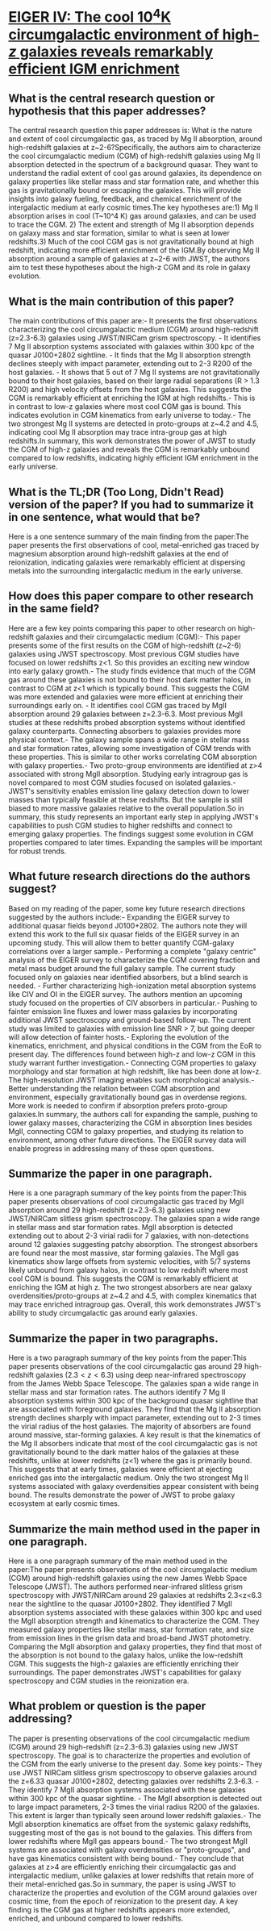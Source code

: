 # [EIGER IV: The cool 10$^4$K circumgalactic environment of high-$z$   galaxies reveals remarkably efficient IGM enrichment](https://arxiv.org/abs/2307.1273)

## What is the central research question or hypothesis that this paper addresses?

The central research question this paper addresses is: What is the nature and extent of cool circumgalactic gas, as traced by Mg II absorption, around high-redshift galaxies at z~2-6?Specifically, the authors aim to characterize the cool circumgalactic medium (CGM) of high-redshift galaxies using Mg II absorption detected in the spectrum of a background quasar. They want to understand the radial extent of cool gas around galaxies, its dependence on galaxy properties like stellar mass and star formation rate, and whether this gas is gravitationally bound or escaping the galaxies. This will provide insights into galaxy fueling, feedback, and chemical enrichment of the intergalactic medium at early cosmic times.The key hypotheses are:1) Mg II absorption arises in cool (T~10^4 K) gas around galaxies, and can be used to trace the CGM. 2) The extent and strength of Mg II absorption depends on galaxy mass and star formation, similar to what is seen at lower redshifts.3) Much of the cool CGM gas is not gravitationally bound at high redshift, indicating more efficient enrichment of the IGM.By observing Mg II absorption around a sample of galaxies at z~2-6 with JWST, the authors aim to test these hypotheses about the high-z CGM and its role in galaxy evolution.


## What is the main contribution of this paper?

The main contributions of this paper are:- It presents the first observations characterizing the cool circumgalactic medium (CGM) around high-redshift (z=2.3-6.3) galaxies using JWST/NIRCam grism spectroscopy. - It identifies 7 Mg II absorption systems associated with galaxies within 300 kpc of the quasar J0100+2802 sightline. - It finds that the Mg II absorption strength declines steeply with impact parameter, extending out to 2-3 R200 of the host galaxies. - It shows that 5 out of 7 Mg II systems are not gravitationally bound to their host galaxies, based on their large radial separations (R > 1.3 R200) and high velocity offsets from the host galaxies. This suggests the CGM is remarkably efficient at enriching the IGM at high redshifts.- This is in contrast to low-z galaxies where most cool CGM gas is bound. This indicates evolution in CGM kinematics from early universe to today.- The two strongest Mg II systems are detected in proto-groups at z~4.2 and 4.5, indicating cool Mg II absorption may trace intra-group gas at high redshifts.In summary, this work demonstrates the power of JWST to study the CGM of high-z galaxies and reveals the CGM is remarkably unbound compared to low redshifts, indicating highly efficient IGM enrichment in the early universe.


## What is the TL;DR (Too Long, Didn't Read) version of the paper? If you had to summarize it in one sentence, what would that be?

Here is a one sentence summary of the main finding from the paper:The paper presents the first observations of cool, metal-enriched gas traced by magnesium absorption around high-redshift galaxies at the end of reionization, indicating galaxies were remarkably efficient at dispersing metals into the surrounding intergalactic medium in the early universe.


## How does this paper compare to other research in the same field?

Here are a few key points comparing this paper to other research on high-redshift galaxies and their circumgalactic medium (CGM):- This paper presents some of the first results on the CGM of high-redshift (z~2-6) galaxies using JWST spectroscopy. Most previous CGM studies have focused on lower redshifts z<1. So this provides an exciting new window into early galaxy growth.- The study finds evidence that much of the CGM gas around these galaxies is not bound to their host dark matter halos, in contrast to CGM at z<1 which is typically bound. This suggests the CGM was more extended and galaxies were more efficient at enriching their surroundings early on. - It identifies cool CGM gas traced by MgII absorption around 29 galaxies between z=2.3-6.3. Most previous MgII studies at these redshifts probed absorption systems without identified galaxy counterparts. Connecting absorbers to galaxies provides more physical context.- The galaxy sample spans a wide range in stellar mass and star formation rates, allowing some investigation of CGM trends with these properties. This is similar to other works correlating CGM absorption with galaxy properties.- Two proto-group environments are identified at z>4 associated with strong MgII absorption. Studying early intragroup gas is novel compared to most CGM studies focused on isolated galaxies.- JWST's sensitivity enables emission line galaxy detection down to lower masses than typically feasible at these redshifts. But the sample is still biased to more massive galaxies relative to the overall population.So in summary, this study represents an important early step in applying JWST's capabilities to push CGM studies to higher redshifts and connect to emerging galaxy properties. The findings suggest some evolution in CGM properties compared to later times. Expanding the samples will be important for robust trends.


## What future research directions do the authors suggest?

Based on my reading of the paper, some key future research directions suggested by the authors include:- Expanding the EIGER survey to additional quasar fields beyond J0100+2802. The authors note they will extend this work to the full six quasar fields of the EIGER survey in an upcoming study. This will allow them to better quantify CGM-galaxy correlations over a larger sample.- Performing a complete "galaxy centric" analysis of the EIGER survey to characterize the CGM covering fraction and metal mass budget around the full galaxy sample. The current study focused only on galaxies near identified absorbers, but a blind search is needed. - Further characterizing high-ionization metal absorption systems like CIV and OI in the EIGER survey. The authors mention an upcoming study focused on the properties of CIV absorbers in particular.- Pushing to fainter emission line fluxes and lower mass galaxies by incorporating additional JWST spectroscopy and ground-based follow-up. The current study was limited to galaxies with emission line SNR > 7, but going deeper will allow detection of fainter hosts.- Exploring the evolution of the kinematics, enrichment, and physical conditions in the CGM from the EoR to present day. The differences found between high-z and low-z CGM in this study warrant further investigation.- Connecting CGM properties to galaxy morphology and star formation at high redshift, like has been done at low-z. The high-resolution JWST imaging enables such morphological analysis.- Better understanding the relation between CGM absorption and environment, especially gravitationally bound gas in overdense regions. More work is needed to confirm if absorption prefers proto-group galaxies.In summary, the authors call for expanding the sample, pushing to lower galaxy masses, characterizing the CGM in absorption lines besides MgII, connecting CGM to galaxy properties, and studying its relation to environment, among other future directions. The EIGER survey data will enable progress in addressing many of these open questions.


## Summarize the paper in one paragraph.

Here is a one paragraph summary of the key points from the paper:This paper presents observations of cool circumgalactic gas traced by MgII absorption around 29 high-redshift (z=2.3-6.3) galaxies using new JWST/NIRCam slitless grism spectroscopy. The galaxies span a wide range in stellar mass and star formation rates. MgII absorption is detected extending out to about 2-3 virial radii for 7 galaxies, with non-detections around 12 galaxies suggesting patchy absorption. The strongest absorbers are found near the most massive, star forming galaxies. The MgII gas kinematics show large offsets from systemic velocities, with 5/7 systems likely unbound from galaxy halos, in contrast to low redshift where most cool CGM is bound. This suggests the CGM is remarkably efficient at enriching the IGM at high z. The two strongest absorbers are near galaxy overdensities/proto-groups at z~4.2 and 4.5, with complex kinematics that may trace enriched intragroup gas. Overall, this work demonstrates JWST's ability to study circumgalactic gas around early galaxies.


## Summarize the paper in two paragraphs.

Here is a two paragraph summary of the key points from the paper:This paper presents observations of the cool circumgalactic gas around 29 high-redshift galaxies ($2.3<z<6.3$) using deep near-infrared spectroscopy from the James Webb Space Telescope. The galaxies span a wide range in stellar mass and star formation rates. The authors identify 7 Mg II absorption systems within 300 kpc of the background quasar sightline that are associated with foreground galaxies. They find that the Mg II absorption strength declines sharply with impact parameter, extending out to 2-3 times the virial radius of the host galaxies. The majority of absorbers are found around massive, star-forming galaxies. A key result is that the kinematics of the Mg II absorbers indicate that most of the cool circumgalactic gas is not gravitationally bound to the dark matter halos of the galaxies at these redshifts, unlike at lower redshifts (z<1) where the gas is primarily bound. This suggests that at early times, galaxies were efficient at ejecting enriched gas into the intergalactic medium. Only the two strongest Mg II systems associated with galaxy overdensities appear consistent with being bound. The results demonstrate the power of JWST to probe galaxy ecosystem at early cosmic times.


## Summarize the main method used in the paper in one paragraph.

Here is a one paragraph summary of the main method used in the paper:The paper presents observations of the cool circumgalactic medium (CGM) around high-redshift galaxies using the new James Webb Space Telescope (JWST). The authors performed near-infrared slitless grism spectroscopy with JWST/NIRCam around 29 galaxies at redshifts 2.3<z<6.3 near the sightline to the quasar J0100+2802. They identified 7 MgII absorption systems associated with these galaxies within 300 kpc and used the MgII absorption strength and kinematics to characterize the CGM. They measured galaxy properties like stellar mass, star formation rate, and size from emission lines in the grism data and broad-band JWST photometry. Comparing the MgII absorption and galaxy properties, they find that most of the absorption is not bound to the galaxy halos, unlike the low-redshift CGM. This suggests the high-z galaxies are efficiently enriching their surroundings. The paper demonstrates JWST's capabilities for galaxy spectroscopy and CGM studies in the reionization era.


## What problem or question is the paper addressing?

The paper is presenting observations of the cool circumgalactic medium (CGM) around 29 high-redshift (z=2.3-6.3) galaxies using new JWST spectroscopy. The goal is to characterize the properties and evolution of the CGM from the early universe to the present day. Some key points:- They use JWST NIRCam slitless grism spectroscopy to observe galaxies around the z=6.33 quasar J0100+2802, detecting galaxies over redshifts 2.3-6.3. - They identify 7 MgII absorption systems associated with these galaxies within 300 kpc of the quasar sightline. - The MgII absorption is detected out to large impact parameters, 2-3 times the virial radius R200 of the galaxies. This extent is larger than typically seen around lower redshift galaxies.- The MgII absorption kinematics are offset from the systemic galaxy redshifts, suggesting most of the gas is not bound to the galaxies. This differs from lower redshifts where MgII gas appears bound.- The two strongest MgII systems are associated with galaxy overdensities or "proto-groups", and have gas kinematics consistent with being bound.- They conclude that galaxies at z>4 are efficiently enriching their circumgalactic gas and intergalactic medium, unlike galaxies at lower redshifts that retain more of their metal-enriched gas.So in summary, the paper is using JWST to characterize the properties and evolution of the CGM around galaxies over cosmic time, from the epoch of reionization to the present day. A key finding is the CGM gas at higher redshifts appears more extended, enriched, and unbound compared to lower redshifts.
